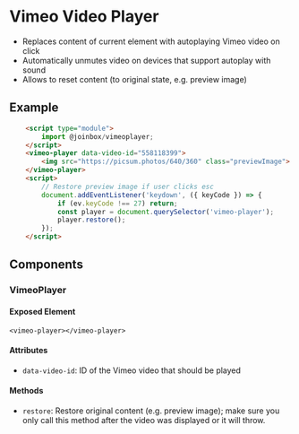 # Vimeo Video Player

- Replaces content of current element with autoplaying Vimeo video on click
- Automatically unmutes video on devices that support autoplay with sound
- Allows to reset content (to original state, e.g. preview image)

## Example

````html
    <script type="module">
        import @joinbox/vimeoplayer;
    </script>
    <vimeo-player data-video-id="558118399">
        <img src="https://picsum.photos/640/360" class="previewImage">
    </vimeo-player>
    <script>
        // Restore preview image if user clicks esc
        document.addEventListener('keydown', ({ keyCode }) => {
            if (ev.keyCode !== 27) return;
            const player = document.querySelector('vimeo-player');
            player.restore();
        });
    </script>
````

## Components

### VimeoPlayer

#### Exposed Element
`<vimeo-player></vimeo-player>`

#### Attributes
- `data-video-id`: ID of the Vimeo video that should be played

#### Methods
- `restore`: Restore original content (e.g. preview image); make sure you only call this method
after the video was displayed or it will throw.

